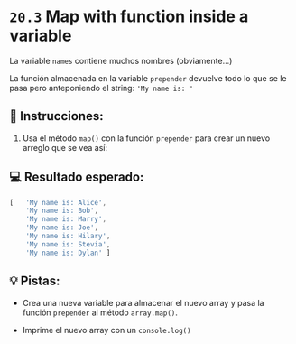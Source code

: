 # `20.3` Map with function inside a variable

La variable `names` contiene muchos nombres (obviamente...)

La función almacenada en la variable `prepender` devuelve todo lo que se le pasa pero anteponiendo el string: `'My name is: '`

## 📝 Instrucciones:

1. Usa el método `map()` con la función `prepender` para crear un nuevo arreglo que se vea así:

## 💻 Resultado esperado:

```js
[   'My name is: Alice',
    'My name is: Bob',
    'My name is: Marry',
    'My name is: Joe',
    'My name is: Hilary',
    'My name is: Stevia',
    'My name is: Dylan' ]
```


## 💡 Pistas:

+ Crea una nueva variable para almacenar el nuevo array y pasa la función `prepender` al método `array.map()`.

+ Imprime el nuevo array con un `console.log()`
